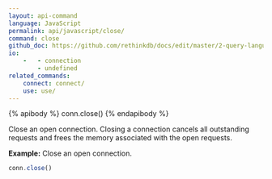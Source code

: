 ```yaml
---
layout: api-command 
language: JavaScript
permalink: api/javascript/close/
command: close
github_doc: https://github.com/rethinkdb/docs/edit/master/2-query-language/api/javascript/accessing-rql/close.md
io:
    -   - connection
        - undefined
related_commands:
    connect: connect/
    use: use/
---
```


{% apibody %}
conn.close()
{% endapibody %}

Close an open connection. Closing a connection cancels all outstanding requests and frees
the memory associated with the open requests.

__Example:__ Close an open connection.

```js
conn.close()
```


